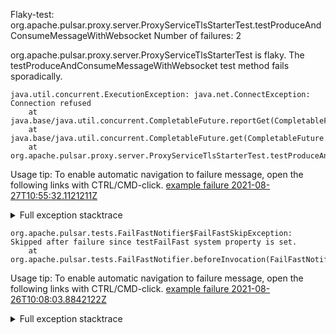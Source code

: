         
Flaky-test: org.apache.pulsar.proxy.server.ProxyServiceTlsStarterTest.testProduceAndConsumeMessageWithWebsocket
Number of failures: 2

org.apache.pulsar.proxy.server.ProxyServiceTlsStarterTest is flaky. The testProduceAndConsumeMessageWithWebsocket test method fails sporadically.

```
java.util.concurrent.ExecutionException: java.net.ConnectException: Connection refused
	at java.base/java.util.concurrent.CompletableFuture.reportGet(CompletableFuture.java:395)
	at java.base/java.util.concurrent.CompletableFuture.get(CompletableFuture.java:1999)
	at org.apache.pulsar.proxy.server.ProxyServiceTlsStarterTest.testProduceAndConsumeMessageWithWebsocket(ProxyServiceTlsStarterTest.java:122)
```

Usage tip: To enable automatic navigation to failure message, open the following links with CTRL/CMD-click.
[example failure 2021-08-27T10:55:32.1121211Z](https://github.com/apache/pulsar/runs/3442314873?check_suite_focus=true#step:9:270)


<details>
<summary>Full exception stacktrace</summary>
<code><pre>
java.util.concurrent.ExecutionException: java.net.ConnectException: Connection refused
	at java.base/java.util.concurrent.CompletableFuture.reportGet(CompletableFuture.java:395)
	at java.base/java.util.concurrent.CompletableFuture.get(CompletableFuture.java:1999)
	at org.apache.pulsar.proxy.server.ProxyServiceTlsStarterTest.testProduceAndConsumeMessageWithWebsocket(ProxyServiceTlsStarterTest.java:122)
	at java.base/jdk.internal.reflect.NativeMethodAccessorImpl.invoke0(Native Method)
	at java.base/jdk.internal.reflect.NativeMethodAccessorImpl.invoke(NativeMethodAccessorImpl.java:62)
	at java.base/jdk.internal.reflect.DelegatingMethodAccessorImpl.invoke(DelegatingMethodAccessorImpl.java:43)
	at java.base/java.lang.reflect.Method.invoke(Method.java:566)
	at org.testng.internal.MethodInvocationHelper.invokeMethod(MethodInvocationHelper.java:132)
	at org.testng.internal.InvokeMethodRunnable.runOne(InvokeMethodRunnable.java:45)
	at org.testng.internal.InvokeMethodRunnable.call(InvokeMethodRunnable.java:73)
	at org.testng.internal.InvokeMethodRunnable.call(InvokeMethodRunnable.java:11)
	at java.base/java.util.concurrent.FutureTask.run(FutureTask.java:264)
	at java.base/java.util.concurrent.ThreadPoolExecutor.runWorker(ThreadPoolExecutor.java:1128)
	at java.base/java.util.concurrent.ThreadPoolExecutor$Worker.run(ThreadPoolExecutor.java:628)
	at java.base/java.lang.Thread.run(Thread.java:829)
Caused by: java.net.ConnectException: Connection refused
	at java.base/sun.nio.ch.SocketChannelImpl.checkConnect(Native Method)
	at java.base/sun.nio.ch.SocketChannelImpl.finishConnect(SocketChannelImpl.java:777)
	at org.eclipse.jetty.io.SelectorManager.doFinishConnect(SelectorManager.java:355)
	at org.eclipse.jetty.io.ManagedSelector.processConnect(ManagedSelector.java:347)
	at org.eclipse.jetty.io.ManagedSelector.access$1700(ManagedSelector.java:65)
	at org.eclipse.jetty.io.ManagedSelector$SelectorProducer.processSelected(ManagedSelector.java:676)
	at org.eclipse.jetty.io.ManagedSelector$SelectorProducer.produce(ManagedSelector.java:535)
	at org.eclipse.jetty.util.thread.strategy.EatWhatYouKill.produceTask(EatWhatYouKill.java:362)
	at org.eclipse.jetty.util.thread.strategy.EatWhatYouKill.doProduce(EatWhatYouKill.java:186)
	at org.eclipse.jetty.util.thread.strategy.EatWhatYouKill.tryProduce(EatWhatYouKill.java:173)
	at org.eclipse.jetty.util.thread.strategy.EatWhatYouKill.produce(EatWhatYouKill.java:137)
	at org.eclipse.jetty.util.thread.QueuedThreadPool.runJob(QueuedThreadPool.java:883)
	at org.eclipse.jetty.util.thread.QueuedThreadPool$Runner.run(QueuedThreadPool.java:1034)
	... 1 more

</pre></code>
</details>

```
org.apache.pulsar.tests.FailFastNotifier$FailFastSkipException: Skipped after failure since testFailFast system property is set.
	at org.apache.pulsar.tests.FailFastNotifier.beforeInvocation(FailFastNotifier.java:88)

```

Usage tip: To enable automatic navigation to failure message, open the following links with CTRL/CMD-click.
[example failure 2021-08-26T10:08:03.8842122Z](https://github.com/apache/pulsar/runs/3431383334?check_suite_focus=true#step:9:258)


<details>
<summary>Full exception stacktrace</summary>
<code><pre>
org.apache.pulsar.tests.FailFastNotifier$FailFastSkipException: Skipped after failure since testFailFast system property is set.
	at org.apache.pulsar.tests.FailFastNotifier.beforeInvocation(FailFastNotifier.java:88)

</pre></code>
</details>

